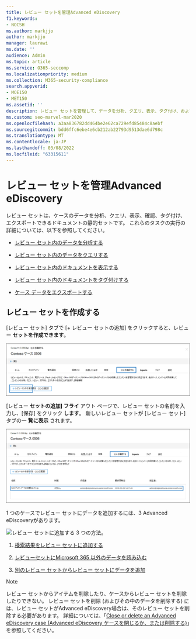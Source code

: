 ```yaml
---
title: レビュー セットを管理Advanced eDiscovery
f1.keywords:
- NOCSH
ms.author: markjjo
author: markjjo
manager: laurawi
ms.date: ''
audience: Admin
ms.topic: article
ms.service: O365-seccomp
ms.localizationpriority: medium
ms.collection: M365-security-compliance
search.appverid:
- MOE150
- MET150
ms.assetid: ''
description: レビュー セットを管理して、データを分析、クエリ、表示、タグ付け、およびエクスポートする方法についてAdvanced eDiscoveryします。
ms.custom: seo-marvel-mar2020
ms.openlocfilehash: a3aa836782dd464be2e62ca729efd85484c8aebf
ms.sourcegitcommit: bdd6ffc6ebe4e6cb212ab22793d9513dae6d798c
ms.translationtype: MT
ms.contentlocale: ja-JP
ms.lasthandoff: 03/08/2022
ms.locfileid: "63315611"
---
```

# <a name="manage-review-sets-in-advanced-ediscovery"></a>レビュー セットを管理Advanced eDiscovery

レビュー セットは、ケースのデータを分析、クエリ、表示、確認、タグ付け、エクスポートできるドキュメントの静的セットです。 これらのタスクの実行の詳細については、以下を参照してください。

- [レビュー セット内のデータを分析する](analyzing-data-in-review-set.md)

- [レビュー セット内のデータをクエリする](review-set-search.md)

- [レビュー セット内のドキュメントを表示する](view-documents-in-review-set.md)

- [レビュー セット内のドキュメントをタグ付けする](tagging-documents.md)

- [ケース データをエクスポートする](exporting-data-ediscover20.md)

## <a name="create-a-review-set"></a>レビュー セットを作成する

[レビュー セット] タブで [+ レビュー セットの追加] をクリックすると、レビュー **セットを作成できます**。

![レビュー セットを追加します。](../media/f45c51d9-585d-47d1-b7fb-0288715e0b6a.png)

[レビュー **セットの追加] フライ** アウト ページで、レビュー セットの名前を入力し、[保存] をクリック **します**。 新しいレビュー セットが [レビュー セット] タブの一 **覧に表示** されます。

![[レビュー セット] タブに表示される新しいレビュー セット。](../media/AeDnewreviewset.png)

1 つのケースでレビュー セットにデータを追加するには、3 Advanced eDiscoveryがあります。

![レビュー セットに追加する 3 つの方法。](../media/1f1f4efd-c03b-4255-bc3d-df358e56549c.png)

1. [検索結果をレビュー セットに追加する](add-data-to-review-set.md)

2. [レビューセットにMicrosoft 365 以外のデータを読み込む](load-non-Office-365-data-into-a-review-set.md)

3. [別のレビュー セットからレビュー セットにデータを追加](add-data-to-review-set-from-another-review-set.md)

> [!NOTE]
> レビュー セットからアイテムを削除したり、ケースからレビュー セットを削除したりできない。 レビュー セットを削除 (およびその中のデータを削除する) には、レビュー セットがAdvanced eDiscovery場合は、そのレビュー セットを削除する必要があります。 詳細については、「[Close or delete an Advanced eDiscovery case (Advanced eDiscovery ケースを閉じるか、または削除する)](close-or-delete-case.md)」を参照してください。
